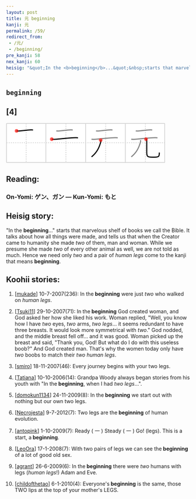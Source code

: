 ```yaml
---
layout: post
title: 元 beginning
kanji: 元
permalink: /59/
redirect_from:
 - /元/
 - /beginning/
pre_kanji: 58
nex_kanji: 60
heisig: "&quot;In the <b>beginning</b>...&quot;&nbsp;starts that marvelous shelf of books we call the Bible. It talks about how all things were made, and tells us that when the Creator came to humanity she made <i>two</i> of them, man and woman. While we presume she made <i>two</i> of every other animal as well, we are not told as much. Hence we need only&nbsp;<i>two</i> and a pair of <i>human legs</i> come to the kanji that means <b>beginning</b>."
---
```


## `beginning`

## [4]

<div class="stroke"><img src="../images/E58583.png" /></div>

## Reading:

### On-Yomi: ゲン、ガン &mdash; Kun-Yomi: もと

## Heisig story:

&quot;In the <b>beginning</b>...&quot;&nbsp;starts that marvelous shelf of books we call the Bible. It talks about how all things were made, and tells us that when the Creator came to humanity she made <i>two</i> of them, man and woman. While we presume she made <i>two</i> of every other animal as well, we are not told as much. Hence we need only&nbsp;<i>two</i> and a pair of <i>human legs</i> come to the kanji that means <b>beginning</b>.

## Koohii stories:

1) [<a href="http://kanji.koohii.com/profile/mukade">mukade</a>] 10-7-2007(236): In the<strong> beginning</strong> were just <em>two</em> who walked on <em>human legs</em>.

2) [<a href="http://kanji.koohii.com/profile/Tsuki11">Tsuki11</a>] 29-10-2007(71): In the<strong> beginning</strong> God created woman, and God asked her how she liked his work. Woman replied, &quot;Well, you know how I have <em>two</em> eyes, <em>two</em> arms, <em>two legs</em>... it seems redundant to have three breasts. It would look more symmetrical with <em>two</em>.&quot; God nodded, and the middle breast fell off... and it was good. Woman picked up the breast and said, &quot;Thank you, God! But what do I do with this useless boob?&quot; And God created man. That&#039;s why the women today only have <em>two</em> boobs to match their <em>two human legs</em>.

3) [<a href="http://kanji.koohii.com/profile/smiro">smiro</a>] 18-11-2007(46): Every journey begins with your two legs.

4) [<a href="http://kanji.koohii.com/profile/Tatiana">Tatiana</a>] 10-10-2006(14): Grandpa Woody always began stories from his youth with &quot;In the<strong> beginning</strong>, when I had <em>two</em> <em>legs</em>...&quot;.

5) [<a href="http://kanji.koohii.com/profile/domokun1134">domokun1134</a>] 24-11-2009(8): In the<strong> beginning</strong> we start out with nothing but our own two legs.

6) [<a href="http://kanji.koohii.com/profile/Necrojesta">Necrojesta</a>] 9-7-2012(7): Two legs are the<strong> beginning</strong> of human evolution.

7) [<a href="http://kanji.koohii.com/profile/antopink">antopink</a>] 1-10-2009(7): Ready ( 一 ) Steady ( 一 ) Go! (legs). This is a start, a<strong> beginning</strong>.

8) [<a href="http://kanji.koohii.com/profile/LeoOra">LeoOra</a>] 17-1-2008(7): With two pairs of legs we can see the<strong> beginning</strong> of a lot of good old sex.

9) [<a href="http://kanji.koohii.com/profile/agrant">agrant</a>] 26-6-2009(6): In the<strong> beginning</strong> there were <em>two</em> humans with legs (<em>human legs</em>!) Adam and Eve.

10) [<a href="http://kanji.koohii.com/profile/childofthetao">childofthetao</a>] 6-1-2010(4): Everyone&#039;s<strong> beginning</strong> is the same, those TWO lips at the top of your mother&#039;s LEGS.
